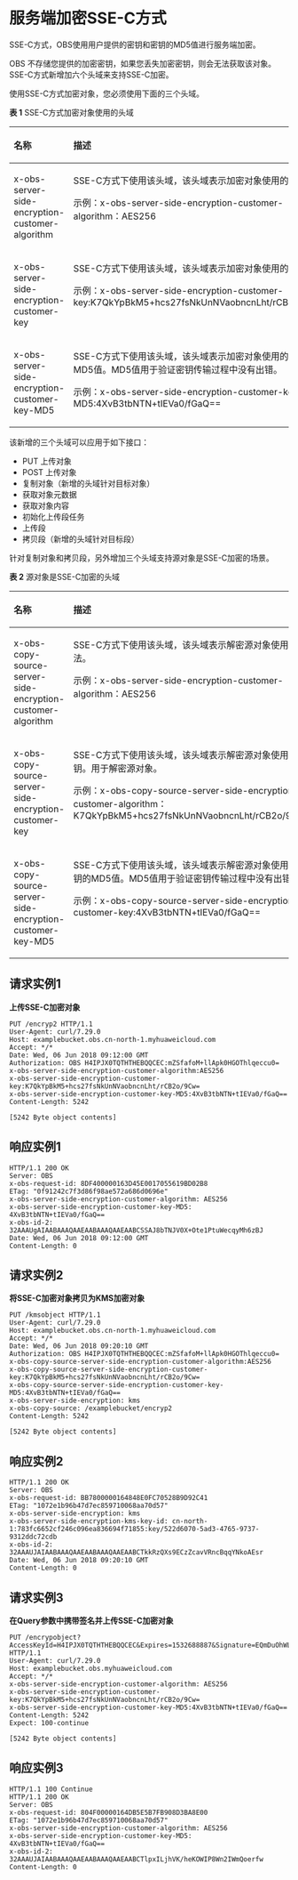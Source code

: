 # 服务端加密SSE-C方式<a name="ZH-CN_TOPIC_0100846797"></a>

SSE-C方式，OBS使用用户提供的密钥和密钥的MD5值进行服务端加密。

OBS 不存储您提供的加密密钥，如果您丢失加密密钥，则会无法获取该对象。SSE-C方式新增加六个头域来支持SSE-C加密。

使用SSE-C方式加密对象，您必须使用下面的三个头域。

**表 1**  SSE-C方式加密对象使用的头域

<a name="table101231237144214"></a>
<table><thead align="left"><tr id="row0125153764211"><th class="cellrowborder" valign="top" width="50%" id="mcps1.2.3.1.1"><p id="p171250379427"><a name="p171250379427"></a><a name="p171250379427"></a>名称</p>
</th>
<th class="cellrowborder" valign="top" width="50%" id="mcps1.2.3.1.2"><p id="p5125193718420"><a name="p5125193718420"></a><a name="p5125193718420"></a>描述</p>
</th>
</tr>
</thead>
<tbody><tr id="row1412573764215"><td class="cellrowborder" valign="top" width="50%" headers="mcps1.2.3.1.1 "><p id="p18431172634319"><a name="p18431172634319"></a><a name="p18431172634319"></a>x-obs-server-side-encryption-customer-algorithm</p>
</td>
<td class="cellrowborder" valign="top" width="50%" headers="mcps1.2.3.1.2 "><p id="p1843282614431"><a name="p1843282614431"></a><a name="p1843282614431"></a>SSE-C方式下使用该头域，该头域表示加密对象使用的算法。</p>
<p id="p1143292694311"><a name="p1143292694311"></a><a name="p1143292694311"></a>示例：x-obs-server-side-encryption-customer-algorithm：AES256</p>
</td>
</tr>
<tr id="row1112515375428"><td class="cellrowborder" valign="top" width="50%" headers="mcps1.2.3.1.1 "><p id="p143416261434"><a name="p143416261434"></a><a name="p143416261434"></a>x-obs-server-side-encryption-customer-key</p>
</td>
<td class="cellrowborder" valign="top" width="50%" headers="mcps1.2.3.1.2 "><p id="p104351326134318"><a name="p104351326134318"></a><a name="p104351326134318"></a>SSE-C方式下使用该头域，该头域表示加密对象使用的密钥。</p>
<p id="p16437132617435"><a name="p16437132617435"></a><a name="p16437132617435"></a>示例：x-obs-server-side-encryption-customer-key:K7QkYpBkM5+hcs27fsNkUnNVaobncnLht/rCB2o/9Cw=</p>
</td>
</tr>
<tr id="row151254372427"><td class="cellrowborder" valign="top" width="50%" headers="mcps1.2.3.1.1 "><p id="p1944018267432"><a name="p1944018267432"></a><a name="p1944018267432"></a>x-obs-server-side-encryption-customer-key-MD5</p>
</td>
<td class="cellrowborder" valign="top" width="50%" headers="mcps1.2.3.1.2 "><p id="p144252654312"><a name="p144252654312"></a><a name="p144252654312"></a>SSE-C方式下使用该头域，该头域表示加密对象使用的密钥的MD5值。MD5值用于验证密钥传输过程中没有出错。</p>
<p id="p10442192613436"><a name="p10442192613436"></a><a name="p10442192613436"></a>示例：x-obs-server-side-encryption-customer-key-MD5:4XvB3tbNTN+tIEVa0/fGaQ==</p>
</td>
</tr>
</tbody>
</table>

该新增的三个头域可以应用于如下接口：

-   PUT 上传对象
-   POST 上传对象
-   复制对象（新增的头域针对目标对象）
-   获取对象元数据
-   获取对象内容
-   初始化上传段任务
-   上传段
-   拷贝段（新增的头域针对目标段）

针对复制对象和拷贝段，另外增加三个头域支持源对象是SSE-C加密的场景。

**表 2**  源对象是SSE-C加密的头域

<a name="table2106157194518"></a>
<table><thead align="left"><tr id="row8106195715458"><th class="cellrowborder" valign="top" width="50%" id="mcps1.2.3.1.1"><p id="p20106155754514"><a name="p20106155754514"></a><a name="p20106155754514"></a>名称</p>
</th>
<th class="cellrowborder" valign="top" width="50%" id="mcps1.2.3.1.2"><p id="p8106135734511"><a name="p8106135734511"></a><a name="p8106135734511"></a>描述</p>
</th>
</tr>
</thead>
<tbody><tr id="row1910720576459"><td class="cellrowborder" valign="top" width="50%" headers="mcps1.2.3.1.1 "><p id="p1569686"><a name="p1569686"></a><a name="p1569686"></a>x-obs-copy-source-server-side-encryption-customer-algorithm</p>
</td>
<td class="cellrowborder" valign="top" width="50%" headers="mcps1.2.3.1.2 "><p id="p60035769"><a name="p60035769"></a><a name="p60035769"></a>SSE-C方式下使用该头域，该头域表示解密源对象使用的算法。</p>
<p id="p3451011"><a name="p3451011"></a><a name="p3451011"></a>示例：x-obs-server-side-encryption-customer-algorithm：AES256</p>
</td>
</tr>
<tr id="row510705704518"><td class="cellrowborder" valign="top" width="50%" headers="mcps1.2.3.1.1 "><p id="p32759143"><a name="p32759143"></a><a name="p32759143"></a>x-obs-copy-source-server-side-encryption-customer-key</p>
</td>
<td class="cellrowborder" valign="top" width="50%" headers="mcps1.2.3.1.2 "><p id="p36244931"><a name="p36244931"></a><a name="p36244931"></a>SSE-C方式下使用该头域，该头域表示解密源对象使用的密钥。用于解密源对象。</p>
<p id="p57768927"><a name="p57768927"></a><a name="p57768927"></a>示例：x-obs-copy-source-server-side-encryption-customer-algorithm：K7QkYpBkM5+hcs27fsNkUnNVaobncnLht/rCB2o/9Cw=</p>
</td>
</tr>
<tr id="row16107185794515"><td class="cellrowborder" valign="top" width="50%" headers="mcps1.2.3.1.1 "><p id="p36290124"><a name="p36290124"></a><a name="p36290124"></a>x-obs-copy-source-server-side-encryption-customer-key-MD5</p>
</td>
<td class="cellrowborder" valign="top" width="50%" headers="mcps1.2.3.1.2 "><p id="p53818954"><a name="p53818954"></a><a name="p53818954"></a>SSE-C方式下使用该头域，该头域表示解密源对象使用的密钥的MD5值。MD5值用于验证密钥传输过程中没有出错。</p>
<p id="p14608539"><a name="p14608539"></a><a name="p14608539"></a>示例：x-obs-copy-source-server-side-encryption-customer-key:4XvB3tbNTN+tIEVa0/fGaQ==</p>
</td>
</tr>
</tbody>
</table>

## 请求实例1<a name="section151461344181918"></a>

**上传SSE-C加密对象**

```
PUT /encryp2 HTTP/1.1
User-Agent: curl/7.29.0
Host: examplebucket.obs.cn-north-1.myhuaweicloud.com
Accept: */*
Date: Wed, 06 Jun 2018 09:12:00 GMT
Authorization: OBS H4IPJX0TQTHTHEBQQCEC:mZSfafoM+llApk0HGOThlqeccu0=
x-obs-server-side-encryption-customer-algorithm:AES256
x-obs-server-side-encryption-customer-key:K7QkYpBkM5+hcs27fsNkUnNVaobncnLht/rCB2o/9Cw=
x-obs-server-side-encryption-customer-key-MD5:4XvB3tbNTN+tIEVa0/fGaQ==
Content-Length: 5242

[5242 Byte object contents]
```

## 响应实例1<a name="section039121783514"></a>

```
HTTP/1.1 200 OK
Server: OBS
x-obs-request-id: 8DF400000163D45E0017055619BD02B8
ETag: "0f91242c7f3d86f98ae572a686d0696e"
x-obs-server-side-encryption-customer-algorithm: AES256
x-obs-server-side-encryption-customer-key-MD5: 4XvB3tbNTN+tIEVa0/fGaQ==
x-obs-id-2: 32AAAUgAIAABAAAQAAEAABAAAQAAEAABCSSAJ8bTNJV0X+Ote1PtuWecqyMh6zBJ
Date: Wed, 06 Jun 2018 09:12:00 GMT
Content-Length: 0
```

## 请求实例2<a name="section3959940113518"></a>

**将SSE-C加密对象拷贝为KMS加密对象**

```
PUT /kmsobject HTTP/1.1
User-Agent: curl/7.29.0
Host: examplebucket.obs.cn-north-1.myhuaweicloud.com
Accept: */*
Date: Wed, 06 Jun 2018 09:20:10 GMT
Authorization: OBS H4IPJX0TQTHTHEBQQCEC:mZSfafoM+llApk0HGOThlqeccu0=
x-obs-copy-source-server-side-encryption-customer-algorithm:AES256
x-obs-copy-source-server-side-encryption-customer-key:K7QkYpBkM5+hcs27fsNkUnNVaobncnLht/rCB2o/9Cw=
x-obs-copy-source-server-side-encryption-customer-key-MD5:4XvB3tbNTN+tIEVa0/fGaQ==
x-obs-server-side-encryption: kms
x-obs-copy-source: /examplebucket/encryp2
Content-Length: 5242

[5242 Byte object contents]
```

## 响应实例2<a name="section1589193223912"></a>

```
HTTP/1.1 200 OK
Server: OBS
x-obs-request-id: BB7800000164848E0FC70528B9D92C41
ETag: "1072e1b96b47d7ec859710068aa70d57"
x-obs-server-side-encryption: kms
x-obs-server-side-encryption-kms-key-id: cn-north-1:783fc6652cf246c096ea836694f71855:key/522d6070-5ad3-4765-9737-9312ddc72cdb
x-obs-id-2: 32AAAUJAIAABAAAQAAEAABAAAQAAEAABCTkkRzQXs9ECzZcavVRncBqqYNkoAEsr
Date: Wed, 06 Jun 2018 09:20:10 GMT
Content-Length: 0
```

## 请求实例3<a name="section13241145493917"></a>

**在Query参数中携带签名并上传SSE-C加密对象**

```
PUT /encrypobject?AccessKeyId=H4IPJX0TQTHTHEBQQCEC&Expires=1532688887&Signature=EQmDuOhWLUrzrzRNZxwS72CXeXM%3D HTTP/1.1
User-Agent: curl/7.29.0
Host: examplebucket.obs.myhuaweicloud.com
Accept: */*
x-obs-server-side-encryption-customer-algorithm: AES256
x-obs-server-side-encryption-customer-key:K7QkYpBkM5+hcs27fsNkUnNVaobncnLht/rCB2o/9Cw=
x-obs-server-side-encryption-customer-key-MD5:4XvB3tbNTN+tIEVa0/fGaQ==
Content-Length: 5242
Expect: 100-continue

[5242 Byte object contents]
```

## 响应实例3<a name="section1990581416405"></a>

```
HTTP/1.1 100 Continue
HTTP/1.1 200 OK
Server: OBS
x-obs-request-id: 804F00000164DB5E5B7FB908D3BA8E00
ETag: "1072e1b96b47d7ec859710068aa70d57"
x-obs-server-side-encryption-customer-algorithm: AES256
x-obs-server-side-encryption-customer-key-MD5: 4XvB3tbNTN+tIEVa0/fGaQ==
x-obs-id-2: 32AAAUJAIAABAAAQAAEAABAAAQAAEAABCTlpxILjhVK/heKOWIP8Wn2IWmQoerfw
Content-Length: 0
```

